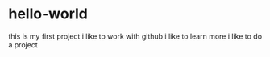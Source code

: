 # hello-world
this is my first project
i like to work with github
i like to learn more
i like to do a project
